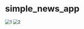 # simple_news_app


![1](https://github.com/user-attachments/assets/77740808-49ba-40b2-a6fb-f4ea12696e95)
![2](https://github.com/user-attachments/assets/a0c5d538-8149-492d-92b6-5346ebf110ab)
